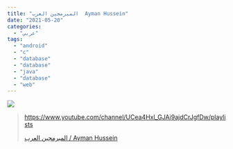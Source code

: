 ```yaml
---
title: "المبرمجين العرب  Ayman Hussein"
date: "2021-05-20"
categories:
  - "عربي"
tags:
  - "android"
  - "c"
  - "database"
  - "database"
  - "java"
  - "database"
  - "web"
---
```


![](https://yt3.ggpht.com/ytc/AAUvwnjnb0C0u322NU1M2AtN2OAClGKCujMlyfePp9qa=s176-c-k-c0x00ffffff-no-rj)

> https://www.youtube.com/channel/UCea4Hxl_GJAi9ajdCrJgfDw/playlists
>
> [المبرمجين العرب / Ayman Hussein](https://www.youtube.com/channel/UCea4Hxl_GJAi9ajdCrJgfDw/playlists)
